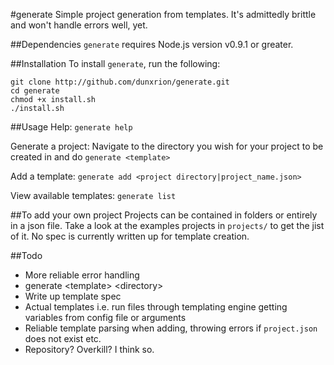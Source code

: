 #generate
Simple project generation from templates. It's admittedly brittle and won't handle errors well, yet. 

##Dependencies
`generate` requires Node.js version v0.9.1 or greater.

##Installation
To install `generate`, run the following:
    
    git clone http://github.com/dunxrion/generate.git
    cd generate
    chmod +x install.sh
    ./install.sh

##Usage
Help: `generate help`

Generate a project: Navigate to the directory you wish for your project to be created in and do `generate <template>`

Add a template: `generate add <project directory|project_name.json>`

View available templates: `generate list`

##To add your own project
Projects can be contained in folders or entirely in a json file. Take a look at the examples projects in `projects/` to get the jist of it. No spec is currently written up for template creation.

##Todo
* More reliable error handling
* generate \<template> \<directory>
* Write up template spec
* Actual templates i.e. run files through templating engine getting variables from config file or arguments
* Reliable template parsing when adding, throwing errors if `project.json` does not exist etc.
* Repository? Overkill? I think so.